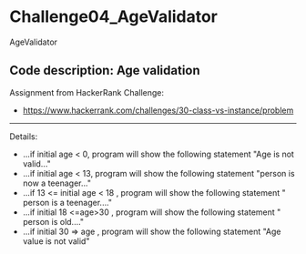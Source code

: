 # Challenge04_AgeValidator
AgeValidator

Code description: Age validation
---------------------------------
Assignment from HackerRank Challenge:
 * https://www.hackerrank.com/challenges/30-class-vs-instance/problem
 ---------------------------------
Details:
 * ...if initial age < 0, program will show the following statement "Age is not valid..."
 * ...if initial age < 13, program will show the following statement "person is now a teenager..."
 * ...if 13 <= initial age < 18 , program will show the following statement " person is a teenager...."
 * ...if initial  18 <=age>30 , program will show the following statement " person is old...."
 * ...if initial 30 => age , program will show the following statement "Age value is not valid"
